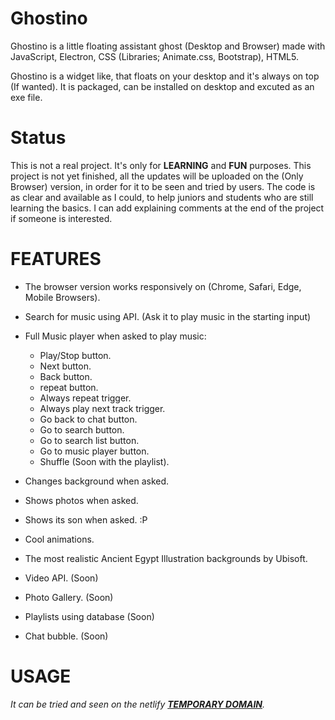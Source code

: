 # Ghostino
Ghostino is a little floating assistant ghost (Desktop and Browser) made with JavaScript, Electron, CSS (Libraries; Animate.css, Bootstrap), HTML5.

Ghostino is a widget like, that floats on your desktop and it's always on top (If wanted). 
It is packaged, can be installed on desktop and excuted as an exe file.

# Status
This is not a real project. It's only for **LEARNING** and **FUN** purposes.
This project is not yet finished, all the updates will be uploaded on the (Only Browser) version, in order for it to be seen and tried by users.
The code is as clear and available as I could, to help juniors and students who are still learning the basics.
I can add explaining comments at the end of the project if someone is interested.

# FEATURES
- The browser version works responsively on (Chrome, Safari, Edge, Mobile Browsers).
- Search for music using API. (Ask it to play music in the starting input)
- Full Music player when asked to play music:
  - Play/Stop button.
  - Next button.
  - Back button.
  - repeat button.
  - Always repeat trigger.
  - Always play next track trigger.
  - Go back to chat button.
  - Go to search button.
  - Go to search list button.
  - Go to music player button.
  - Shuffle (Soon with the playlist).
  
- Changes background when asked.
- Shows photos when asked.
- Shows its son when asked. :P
- Cool animations.
- The most realistic Ancient Egypt Illustration backgrounds by Ubisoft.
- Video API. (Soon)
- Photo Gallery. (Soon)
- Playlists using database (Soon)
- Chat bubble. (Soon) 
# USAGE 
*It can be tried and seen on the netlify **[TEMPORARY DOMAIN](https://ghostino.netlify.com/)**.*
